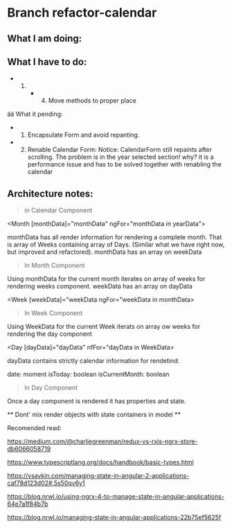 # Branch refactor-calendar

## What I am doing:



## What I have to do: 

- 1. - 4. Move methods to proper place

ää What it pending: 

- 1. Encapsulate Form and avoid repanting. 
- 2. Renable Calendar Form: Notice: CalendarForm still repaints after scrolling. The problem is in the year selected section! why? it is a performance issue and has to be solved together with renabling the calendar

## Architecture notes: 

> in Calendar Component

<Month [monthData]="monthData" ngFor="monthData in yearData"> 

monthData has all render information for rendering a complete month. That is array of Weeks containing array of Days. (Similar what we have right now, but improved and refactored). 
monthData has an array on weekData 

> In Month Component

Using monthData for the current month iterates on array of weeks for rendering weeks component. 
weekData has an array on dayData

<Week [weekData]="weekData ngFor="weekData in monthData>

> In Week Component

Using WeekData for the current Week iterats on array ow weeks for rendering the day component

<Day [dayData]="dayData" nfFor="dayData in WeekData>

dayData contains strictly calendar information for rendetind:

date: moment
isToday: boolean
isCurrentMonth: boolean

> In Day Component

Once a day component is rendered it has properties and state.

** Dont' mix render objects with state containers in model **

Recomended read: 

https://medium.com/@charliegreenman/redux-vs-rxjs-ngrx-store-db6066058719

https://www.typescriptlang.org/docs/handbook/basic-types.html

https://vsavkin.com/managing-state-in-angular-2-applications-caf78d123d02#.5s50qv6y1

https://blog.nrwl.io/using-ngrx-4-to-manage-state-in-angular-applications-64e7a1f84b7b

https://blog.nrwl.io/managing-state-in-angular-applications-22b75ef5625f
